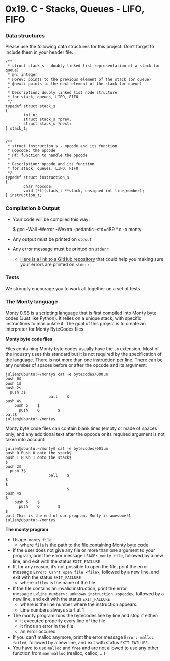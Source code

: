 # 0x19. C - Stacks, Queues - LIFO, FIFO  
  
### Data structures

Please use the following data structures for this project. Don’t forget to include them in your header file.

    /**
     * struct stack_s - doubly linked list representation of a stack (or queue)
     * @n: integer
     * @prev: points to the previous element of the stack (or queue)
     * @next: points to the next element of the stack (or queue)
     *
     * Description: doubly linked list node structure
     * for stack, queues, LIFO, FIFO
     */
    typedef struct stack_s
    {
            int n;
            struct stack_s *prev;
            struct stack_s *next;
    } stack_t;
    

    /**
     * struct instruction_s - opcode and its function
     * @opcode: the opcode
     * @f: function to handle the opcode
     *
     * Description: opcode and its function
     * for stack, queues, LIFO, FIFO
     */
    typedef struct instruction_s
    {
            char *opcode;
            void (*f)(stack_t **stack, unsigned int line_number);
    } instruction_t;
    

### Compilation & Output

*   Your code will be compiled this way:

    $ gcc -Wall -Werror -Wextra -pedantic -std=c89 *.c -o monty
    

*   Any output must be printed on `stdout`
*   Any error message must be printed on `stderr`
    *   [Here is a link to a GitHub repository](https://intranet.alxswe.com/rltoken/Cv-FVD5dZn3814FM4WkBPQ "Here is a link to a GitHub repository") that could help you making sure your errors are printed on `stderr`

### Tests

We strongly encourage you to work all together on a set of tests

### The Monty language

Monty 0.98 is a scripting language that is first compiled into Monty byte codes (Just like Python). It relies on a unique stack, with specific instructions to manipulate it. The goal of this project is to create an interpreter for Monty ByteCodes files.

**Monty byte code files**

Files containing Monty byte codes usually have the `.m` extension. Most of the industry uses this standard but it is not required by the specification of the language. There is not more than one instruction per line. There can be any number of spaces before or after the opcode and its argument:

    julien@ubuntu:~/monty$ cat -e bytecodes/000.m
    push 0$
    push 1$
    push 2$
      push 3$
                       pall    $
    push 4$
        push 5    $
          push    6        $
    pall$
    julien@ubuntu:~/monty$
    

Monty byte code files can contain blank lines (empty or made of spaces only, and any additional text after the opcode or its required argument is not taken into account:

    julien@ubuntu:~/monty$ cat -e bytecodes/001.m
    push 0 Push 0 onto the stack$
    push 1 Push 1 onto the stack$
    $
    push 2$
      push 3$
                       pall    $
    $
    $
                               $
    push 4$
    $
        push 5    $
          push    6        $
    $
    pall This is the end of our program. Monty is awesome!$
    julien@ubuntu:~/monty$
    

**The monty program**

*   Usage: `monty file`
    *   where `file` is the path to the file containing Monty byte code
*   If the user does not give any file or more than one argument to your program, print the error message `USAGE: monty file`, followed by a new line, and exit with the status `EXIT_FAILURE`
*   If, for any reason, it’s not possible to open the file, print the error message `Error: Can't open file <file>`, followed by a new line, and exit with the status `EXIT_FAILURE`
    *   where `<file>` is the name of the file
*   If the file contains an invalid instruction, print the error message `L<line_number>: unknown instruction <opcode>`, followed by a new line, and exit with the status `EXIT_FAILURE`
    *   where is the line number where the instruction appears.
    *   Line numbers always start at 1
*   The monty program runs the bytecodes line by line and stop if either:
    *   it executed properly every line of the file
    *   it finds an error in the file
    *   an error occured
*   If you can’t malloc anymore, print the error message `Error: malloc failed`, followed by a new line, and exit with status `EXIT_FAILURE`.
*   You have to use `malloc` and `free` and are not allowed to use any other function from `man malloc` (realloc, calloc, …)
